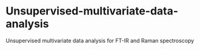 # Unsupervised-multivariate-data-analysis
Unsupervised multivariate data analysis for FT-IR and Raman spectroscopy 
